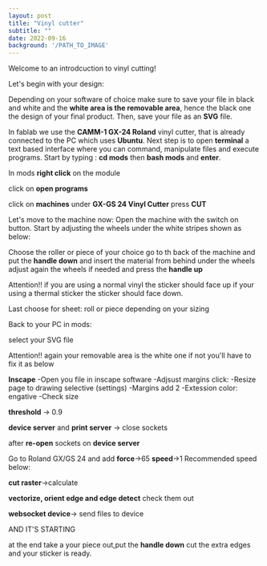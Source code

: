 ```yaml
---
layout: post
title: "Vinyl cutter"
subtitle: ""
date: 2022-09-16
background: '/PATH_TO_IMAGE'
---
```

Welcome to an introdcuction to vinyl cutting!


Let's begin with your design:

Depending on your software of choice make sure to save your file in black and white and the **white area is the removable area**, hence the black one the design of your final product. Then, save your file as an **SVG** file. 


In fablab we use the **CAMM-1 GX-24 Roland** vinyl cutter, that is already connected to the 
PC which uses **Ubuntu**. Next step is to open **terminal** a text based interface where you can command, manipulate files and execute programs.  Start by typing : **cd mods** then **bash mods** and **enter**.
 

In mods **right click** on the module 


click on **open programs**


click on **machines** under **GX-GS 24 Vinyl Cutter** press **CUT**


Let's move to the machine now:
Open the machine with the switch on button. Start by adjusting the wheels under the white stripes shown as below:

Choose the roller or piece of your choice go to th back of the machine and put the **handle down** and insert the material from behind under the wheels adjust again the wheels if needed and press the **handle up**

Attention!! if you are using a normal vinyl the sticker should face up if your using a thermal sticker the sticker should face down.

Last choose for sheet: roll or piece depending on your sizing


Back to your PC in mods:

select your SVG file

Attention!! again your removable area is the white one
if not you'll have to fix it as below

**Inscape** 
-Open you file in inscape software
-Adjsust margins click: 
-Resize page to drawing selective (settings)
-Margins add 2
-Extession color: engative 
-Check size


**threshold** -> 0.9


**device server** and **print server** -> close sockets


after **re-open** sockets on **device server**


Go to Roland GX/GS 24 and add **force**->65 **speed**->1 
Recommended speed below:


**cut raster**->calculate


**vectorize, orient edge and edge detect** check them out 


**websocket device**-> send  files to device


AND IT'S STARTING


at the end take a your piece out,put the **handle down** cut the extra edges and your sticker is ready.




